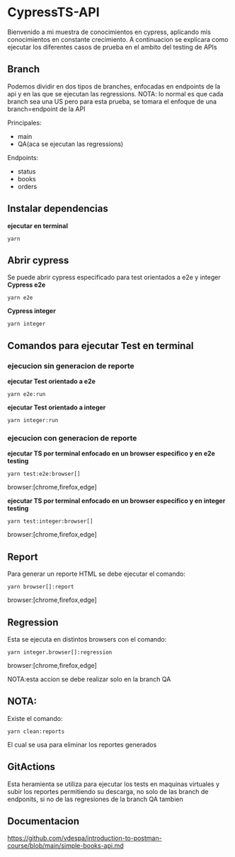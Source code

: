 # CypressTS-API
Bienvenido a mi muestra de conocimientos en cypress, aplicando mis conocimientos en constante crecimiento.
A continuacion se explicara como ejecutar los diferentes casos de prueba en el ambito del testing de APIs
## Branch

Podemos dividir en dos tipos de branches, enfocadas en endpoints de la api y en las que se ejecutan las regressions.
NOTA: lo normal es que cada branch sea una US pero para esta prueba, se tomara el enfoque de una branch=endpoint de la API 

Principales:
* main
* QA(aca se ejecutan las regressions)

Endpoints:
* status
* books
* orders

## Instalar dependencias

**ejecutar en terminal**
```
yarn
````

## Abrir cypress

Se puede abrir cypress especificado para test orientados a e2e y integer 
**Cypress e2e**
```
yarn e2e
````

**Cypress integer**
```
yarn integer
````

## Comandos para ejecutar Test en terminal

### ejecucion sin generacion de reporte

**ejecutar Test orientado a e2e**
```
yarn e2e:run
````

**ejecutar Test orientado a integer**
```
yarn integer:run
````

### ejecucion con generacion de reporte

**ejecutar TS por terminal enfocado en un browser especifico y en e2e testing**
```
yarn test:e2e:browser[]
````
browser:[chrome,firefox,edge]

**ejecutar TS por terminal enfocado en un browser especifico y en integer testing**
```
yarn test:integer:browser[]
````
browser:[chrome,firefox,edge]

## Report

Para generar un reporte HTML se debe ejecutar el comando:
```
yarn browser[]:report
````
browser:[chrome,firefox,edge]

## Regression

Esta se ejecuta en distintos browsers con el comando:
```
yarn integer.browser[]:regression
````
browser:[chrome,firefox,edge]

NOTA:esta accion se debe realizar solo en la branch QA

## NOTA:

Existe el comando:
```
yarn clean:reports
````
El cual se usa para eliminar los reportes generados

## GitActions

Esta heramienta se utiliza para ejecutar los tests en maquinas virtuales y subir los reportes permitiendo su descarga, no solo de las branch de endponits, si no de las regresiones de la branch QA tambien

## Documentacion

https://github.com/vdespa/introduction-to-postman-course/blob/main/simple-books-api.md